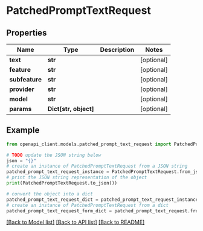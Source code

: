 # PatchedPromptTextRequest


## Properties

Name | Type | Description | Notes
------------ | ------------- | ------------- | -------------
**text** | **str** |  | [optional] 
**feature** | **str** |  | [optional] 
**subfeature** | **str** |  | [optional] 
**provider** | **str** |  | [optional] 
**model** | **str** |  | [optional] 
**params** | **Dict[str, object]** |  | [optional] 

## Example

```python
from openapi_client.models.patched_prompt_text_request import PatchedPromptTextRequest

# TODO update the JSON string below
json = "{}"
# create an instance of PatchedPromptTextRequest from a JSON string
patched_prompt_text_request_instance = PatchedPromptTextRequest.from_json(json)
# print the JSON string representation of the object
print(PatchedPromptTextRequest.to_json())

# convert the object into a dict
patched_prompt_text_request_dict = patched_prompt_text_request_instance.to_dict()
# create an instance of PatchedPromptTextRequest from a dict
patched_prompt_text_request_form_dict = patched_prompt_text_request.from_dict(patched_prompt_text_request_dict)
```
[[Back to Model list]](../README.md#documentation-for-models) [[Back to API list]](../README.md#documentation-for-api-endpoints) [[Back to README]](../README.md)


